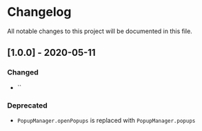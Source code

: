 # Changelog
All notable changes to this project will be documented in this file.

## [1.0.0] - 2020-05-11
### Changed
- ``
### Deprecated
- `PopupManager.openPopups` is replaced with `PopupManager.popups`
